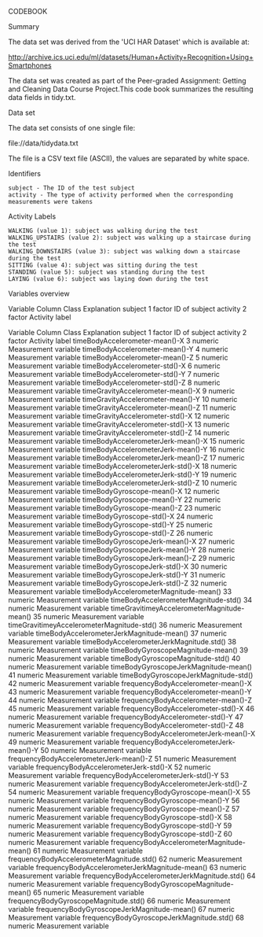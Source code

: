 CODEBOOK

Summary

The data set was derived from the 'UCI HAR Dataset' which is available at:

http://archive.ics.uci.edu/ml/datasets/Human+Activity+Recognition+Using+Smartphones

The data set was created as part of the Peer-graded Assignment: Getting and Cleaning Data Course Project.This code book summarizes the resulting data fields in tidy.txt.

Data set

The data set consists of one single file:

file://data/tidydata.txt

The file is a CSV text file (ASCII), the values are separated by white space.


Identifiers

    subject - The ID of the test subject
    activity - The type of activity performed when the corresponding measurements were takens
Activity Labels

    WALKING (value 1): subject was walking during the test
    WALKING_UPSTAIRS (value 2): subject was walking up a staircase during the test
    WALKING_DOWNSTAIRS (value 3): subject was walking down a staircase during the test
    SITTING (value 4): subject was sitting during the test
    STANDING (value 5): subject was standing during the test
    LAYING (value 6): subject was laying down during the test

Variables overview

Variable 	Column 	Class 	Explanation
subject 	1 	factor 	ID of subject
activity 	2 	factor 	Activity label

Variable	Column	Class	Explanation
subject	1	factor	ID of subject
activity	2	factor	Activity label
 timeBodyAccelerometer-mean()-X  	3	numeric	Measurement variable
timeBodyAccelerometer-mean()-Y  	4	numeric	Measurement variable
 timeBodyAccelerometer-mean()-Z 	5	numeric	Measurement variable
timeBodyAccelerometer-std()-X     	6	numeric	Measurement variable
timeBodyAccelerometer-std()-Y	7	numeric	Measurement variable
 timeBodyAccelerometer-std()-Z 	8	numeric	Measurement variable
timeGravityAccelerometer-mean()-X 	9	numeric	Measurement variable
timeGravityAccelerometer-mean()-Y 	10	numeric	Measurement variable
timeGravityAccelerometer-mean()-Z   	11	numeric	Measurement variable
timeGravityAccelerometer-std()-X	12	numeric	Measurement variable
timeGravityAccelerometer-std()-X	13	numeric	Measurement variable
timeGravityAccelerometer-std()-Z   	14	numeric	Measurement variable
timeBodyAccelerometerJerk-mean()-X    	15	numeric	Measurement variable
 timeBodyAccelerometerJerk-mean()-Y	16	numeric	Measurement variable
timeBodyAccelerometerJerk-mean()-Z 	17	numeric	Measurement variable
timeBodyAccelerometerJerk-std()-X 	18	numeric	Measurement variable
 timeBodyAccelerometerJerk-std()-Y   	19	numeric	Measurement variable
timeBodyAccelerometerJerk-std()-Z   	10	numeric	Measurement variable
 timeBodyGyroscope-mean()-X 	12	numeric	Measurement variable
 timeBodyGyroscope-mean()-Y   	22	numeric	Measurement variable
 timeBodyGyroscope-mean()-Z 	23	numeric	Measurement variable
timeBodyGyroscope-std()-X  	24	numeric	Measurement variable
timeBodyGyroscope-std()-Y	25	numeric	Measurement variable
 timeBodyGyroscope-std()-Z 	26	numeric	Measurement variable
timeBodyGyroscopeJerk-mean()-X	27	numeric	Measurement variable
timeBodyGyroscopeJerk-mean()-Y	28	numeric	Measurement variable
timeBodyGyroscopeJerk-mean()-Z	29	numeric	Measurement variable
timeBodyGyroscopeJerk-std()-X	30	numeric	Measurement variable
timeBodyGyroscopeJerk-std()-Y	31	numeric	Measurement variable
timeBodyGyroscopeJerk-std()-Z	32	numeric	Measurement variable
timeBodyAccelerometerMagnitude-mean()	33	numeric	Measurement variable
timeBodyAccelerometerMagnitude-std()	34	numeric	Measurement variable
timeGravitimeyAccelerometerMagnitude-mean()	35	numeric	Measurement variable
timeGravitimeyAccelerometerMagnitude-std()	36	numeric	Measurement variable
timeBodyAccelerometerJerkMagnitude-mean()	37	numeric	Measurement variable
timeBodyAccelerometerJerkMagnitude.std()	38	numeric	Measurement variable
timeBodyGyroscopeMagnitude-mean()	39	numeric	Measurement variable
timeBodyGyroscopeMagnitude-std()	40	numeric	Measurement variable
timeBodyGyroscopeJerkMagnitude-mean()	41	numeric	Measurement variable
timeBodyGyroscopeJerkMagnitude-std()	42	numeric	Measurement variable
frequencyBodyAccelerometer-mean()-X	43	numeric	Measurement variable
frequencyBodyAccelerometer-mean()-Y	44	numeric	Measurement variable
frequencyBodyAccelerometer-mean()-Z	45	numeric	Measurement variable
frequencyBodyAccelerometer-std()-X	46	numeric	Measurement variable
frequencyBodyAccelerometer-std()-Y	47	numeric	Measurement variable
frequencyBodyAccelerometer-std()-Z	48	numeric	Measurement variable
frequencyBodyAccelerometerJerk-mean()-X	49	numeric	Measurement variable
frequencyBodyAccelerometerJerk-mean()-Y	50	numeric	Measurement variable
frequencyBodyAccelerometerJerk-mean()-Z	51	numeric	Measurement variable
frequencyBodyAccelerometerJerk-std()-X	52	numeric	Measurement variable
frequencyBodyAccelerometerJerk-std()-Y	53	numeric	Measurement variable
frequencyBodyAccelerometerJerk-std()-Z	54	numeric	Measurement variable
frequencyBodyGyroscope-mean()-X	55	numeric	Measurement variable
frequencyBodyGyroscope-mean()-Y	56	numeric	Measurement variable
frequencyBodyGyroscope-mean()-Z	57	numeric	Measurement variable
frequencyBodyGyroscope-std()-X	58	numeric	Measurement variable
frequencyBodyGyroscope-std()-Y	59	numeric	Measurement variable
frequencyBodyGyroscope-std()-Z	60	numeric	Measurement variable
frequencyBodyAccelerometerMagnitude-mean()	61	numeric	Measurement variable
frequencyBodyAccelerometerMagnitude.std()	62	numeric	Measurement variable
frequencyBodyAccelerometerJerkMagnitude-mean() 	63	numeric	Measurement variable
frequencyBodyAccelerometerJerkMagnitude.std()	64	numeric	Measurement variable
frequencyBodyGyroscopeMagnitude-mean()	65	numeric	Measurement variable
frequencyBodyGyroscopeMagnitude.std()	66	numeric	Measurement variable
frequencyBodyGyroscopeJerkMagnitude-mean()	67	numeric	Measurement variable
frequencyBodyGyroscopeJerkMagnitude.std()	68	numeric	Measurement variable
